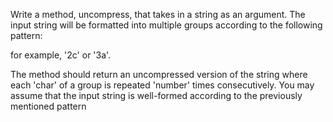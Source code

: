 Write a method, uncompress, that takes in a string as an argument. The input string will be formatted into multiple groups according to the following pattern:

<number><char>

for example, '2c' or '3a'.

The method should return an uncompressed version of the string where each 'char' of a group is repeated 'number' times consecutively. You may assume that the input string is well-formed according to the previously mentioned pattern